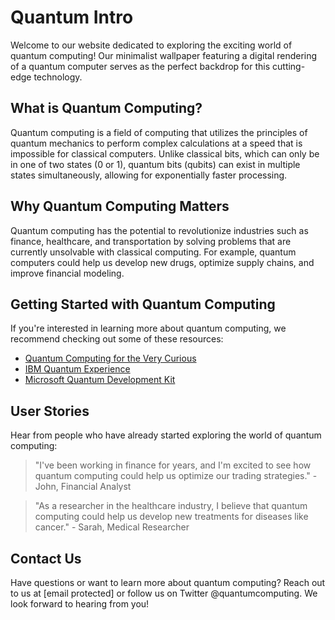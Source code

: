<!--font:Dancing Script-->

# Quantum Intro

Welcome to our website dedicated to exploring the exciting world of quantum computing! Our minimalist wallpaper featuring a digital rendering of a quantum computer serves as the perfect backdrop for this cutting-edge technology.

## What is Quantum Computing?

Quantum computing is a field of computing that utilizes the principles of quantum mechanics to perform complex calculations at a speed that is impossible for classical computers. Unlike classical bits, which can only be in one of two states (0 or 1), quantum bits (qubits) can exist in multiple states simultaneously, allowing for exponentially faster processing.

## Why Quantum Computing Matters

Quantum computing has the potential to revolutionize industries such as finance, healthcare, and transportation by solving problems that are currently unsolvable with classical computing. For example, quantum computers could help us develop new drugs, optimize supply chains, and improve financial modeling.

## Getting Started with Quantum Computing

If you're interested in learning more about quantum computing, we recommend checking out some of these resources:

- [Quantum Computing for the Very Curious](#)
- [IBM Quantum Experience](#)
- [Microsoft Quantum Development Kit](#)

## User Stories

Hear from people who have already started exploring the world of quantum computing:

> "I've been working in finance for years, and I'm excited to see how quantum computing could help us optimize our trading strategies." - John, Financial Analyst

> "As a researcher in the healthcare industry, I believe that quantum computing could help us develop new treatments for diseases like cancer." - Sarah, Medical Researcher

## Contact Us

Have questions or want to learn more about quantum computing? Reach out to us at [email protected] or follow us on Twitter @quantumcomputing. We look forward to hearing from you!

<!--

Write me content for website with wallpaper which alt text is:

"A wallpaper featuring a digital rendering of a quantum computer, with a minimalist color scheme and geometric lines."

The name/title of the page should not be 1:1 copy of the alt text but rather a real content of the website which is using this wallpaper.

- Use markdown format 
- Start with heading
- Heading should be short and concise
- The content should look like a real website 
- The website should not be about the wallpaper, wallpaper is just a related background
- Heading should be contain work "wallpaper" or "background"
- Include real sections like references, contact, user stories, etc. use things relevant to the page purpose.
- Feel free to use structure like headings, bullets, numbering, blockquotes, paragraphs, horizontal lines, etc.
- You can use formatting like bold or _italic_
- You can include UTF-8 emojis
- Links should be only #hash anchors (and you can refer to the document itself)
- Do not include images


---


# Quantum Computing for Beginners: Exploring the Future of Technology

Welcome to our website dedicated to exploring the exciting world of quantum computing! Our minimalist wallpaper featuring a digital rendering of a quantum computer serves as the perfect backdrop for this cutting-edge technology.

## What is Quantum Computing?

Quantum computing is a field of computing that utilizes the principles of quantum mechanics to perform complex calculations at a speed that is impossible for classical computers. Unlike classical bits, which can only be in one of two states (0 or 1), quantum bits (qubits) can exist in multiple states simultaneously, allowing for exponentially faster processing.

## Why Quantum Computing Matters

Quantum computing has the potential to revolutionize industries such as finance, healthcare, and transportation by solving problems that are currently unsolvable with classical computing. For example, quantum computers could help us develop new drugs, optimize supply chains, and improve financial modeling.

## Getting Started with Quantum Computing

If you're interested in learning more about quantum computing, we recommend checking out some of these resources:

- [Quantum Computing for the Very Curious](#)
- [IBM Quantum Experience](#)
- [Microsoft Quantum Development Kit](#)

## User Stories

Hear from people who have already started exploring the world of quantum computing:

> "I've been working in finance for years, and I'm excited to see how quantum computing could help us optimize our trading strategies." - John, Financial Analyst

> "As a researcher in the healthcare industry, I believe that quantum computing could help us develop new treatments for diseases like cancer." - Sarah, Medical Researcher

## Contact Us

Have questions or want to learn more about quantum computing? Reach out to us at [email protected] or follow us on Twitter @quantumcomputing. We look forward to hearing from you!

-->
